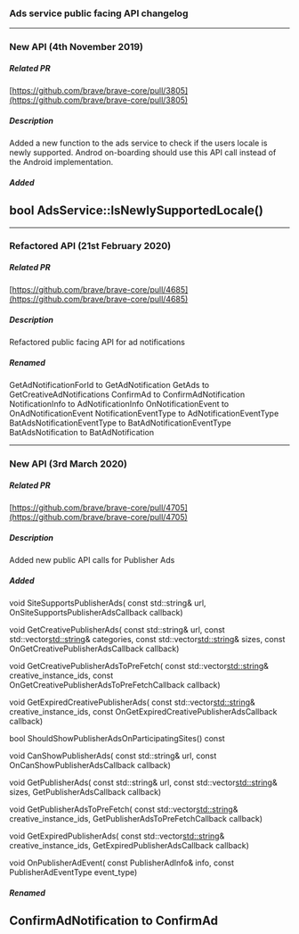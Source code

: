 ### Ads service public facing API changelog

---
### New API (4th November 2019)
##### Related PR

[https://github.com/brave/brave-core/pull/3805](https://github.com/brave/brave-core/pull/3805)

##### Description

Added a new function to the ads service to check if the users locale is newly
supported. Androd on-boarding should use this API call instead of the Android
implementation.

##### Added

bool AdsService::IsNewlySupportedLocale()
---

---
### Refactored API (21st February 2020)
##### Related PR

[https://github.com/brave/brave-core/pull/4685](https://github.com/brave/brave-core/pull/4685)

##### Description

Refactored public facing API for ad notifications

##### Renamed

GetAdNotificationForId to GetAdNotification
GetAds to GetCreativeAdNotifications
ConfirmAd to ConfirmAdNotification
NotificationInfo to AdNotificationInfo
OnNotificationEvent to OnAdNotificationEvent
NotificationEventType to AdNotificationEventType
BatAdsNotificationEventType to BatAdNotificationEventType
BatAdsNotification to BatAdNotification

---
### New API (3rd March 2020)
##### Related PR

[https://github.com/brave/brave-core/pull/4705](https://github.com/brave/brave-core/pull/4705)

##### Description

Added new public API calls for Publisher Ads

##### Added

void SiteSupportsPublisherAds(
    const std::string& url,
    OnSiteSupportsPublisherAdsCallback callback)

void GetCreativePublisherAds(
    const std::string& url,
    const std::vector<std::string>& categories,
    const std::vector<std::string>& sizes,
    const OnGetCreativePublisherAdsCallback callback)

void GetCreativePublisherAdsToPreFetch(
    const std::vector<std::string>& creative_instance_ids,
    const OnGetCreativePublisherAdsToPreFetchCallback callback)

void GetExpiredCreativePublisherAds(
    const std::vector<std::string>& creative_instance_ids,
    const OnGetExpiredCreativePublisherAdsCallback callback)

bool ShouldShowPublisherAdsOnParticipatingSites() const

void CanShowPublisherAds(
    const std::string& url,
    const OnCanShowPublisherAdsCallback callback)

void GetPublisherAds(
    const std::string& url,
    const std::vector<std::string>& sizes,
    GetPublisherAdsCallback callback)

void GetPublisherAdsToPreFetch(
    const std::vector<std::string>& creative_instance_ids,
    GetPublisherAdsToPreFetchCallback callback)

void GetExpiredPublisherAds(
    const std::vector<std::string>& creative_instance_ids,
    GetExpiredPublisherAdsCallback callback)

void OnPublisherAdEvent(
    const PublisherAdInfo& info,
    const PublisherAdEventType event_type)

##### Renamed

ConfirmAdNotification to ConfirmAd
---
